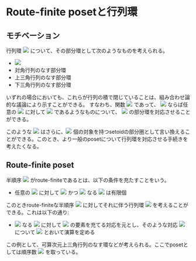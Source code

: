 # Route-finite posetと行列環
## モチベーション
行列環 <img src="https://latex.codecogs.com/gif.latex?\inline&space;\mathrm{M}_n(R)" /> について、その部分環として次のようなものを考えられる。
- <img src="https://latex.codecogs.com/gif.latex?\inline&space;\mathrm{M}_n(R)" />
- 対角行列のなす部分環
- 上三角行列のなす部分環
- 下三角行列のなす部分環

いずれの場合においても、これらが行列の積で閉じていることは、組み合わせ論的な議論により示すことができる。
すなわち、関数 <img src="https://latex.codecogs.com/gif.latex?\inline&space;f\colon&space;n\times&space;n\to&space;2" /> であって、
<img src="https://latex.codecogs.com/gif.latex?\inline&space;f(i,j)=0" /> ならば任意の <img src="https://latex.codecogs.com/gif.latex?\inline&space;k" /> 
に対して <img src="https://latex.codecogs.com/gif.latex?\inline&space;f(i,k)f(k,j)=0" /> であるようなものについて、
<img src="https://latex.codecogs.com/gif.latex?\inline&space;\mathrm{M}_n(R)" /> の部分環を対応させることができる。

このような <img src="https://latex.codecogs.com/gif.latex?\inline&space;f" /> はさらに、<img src="https://latex.codecogs.com/gif.latex?\inline&space;n" /> 個の対象を持つsetoidの部分圏として言い換えることができる。このとき、より一般のposetについて行列環を対応させる手続きを考えたくなる。

## Route-finite poset
半順序 <img src="https://latex.codecogs.com/gif.latex?\inline&space;P" /> がroute-finiteであるとは、以下の条件を充たすことをいう。
- 任意の <img src="https://latex.codecogs.com/gif.latex?\inline&space;i,j\in&space;P" /> に対して <img src="https://latex.codecogs.com/gif.latex?\inline&space;i\leq&space;k" /> かつ <img src="https://latex.codecogs.com/gif.latex?\inline&space;k\leq&space;j" /> なる 
<img src="https://latex.codecogs.com/gif.latex?\inline&space;k" /> は有限個

このときroute-finiteな半順序 <img src="https://latex.codecogs.com/gif.latex?\inline&space;P" /> に対してそれに伴う行列環 <img src="https://latex.codecogs.com/gif.latex?\inline&space;\mathrm{M}_P(R)" /> を考えることができる。これは以下の通り:
- <img src="https://latex.codecogs.com/gif.latex?\inline&space;i\leq&space;j" /> なる <img src="https://latex.codecogs.com/gif.latex?\inline&space;i,j\in&space;P" /> に対して 
<img src="https://latex.codecogs.com/gif.latex?\inline&space;R" /> の要素を充てる対応を元とし、そのような対応 <img src="https://latex.codecogs.com/gif.latex?\inline&space;f,g" /> について 
<img src="https://latex.codecogs.com/gif.latex?\inline&space;f*g(i,j)=\sum&space;_{i\leq&space;k\leq&space;j}f(i,k)g(k,j)" /> とおいて演算を定める

この例として、可算次元上三角行列のなす環などが考えられる。ここでposetとしては順序数 <img src="https://latex.codecogs.com/gif.latex?\inline&space;\omega" /> を取っている。
